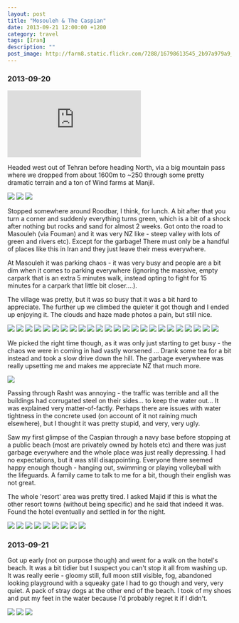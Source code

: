 ```yaml
---
layout: post
title: "Mosouleh & The Caspian"
date: 2013-09-21 12:00:00 +1200
category: travel
tags: [Iran]
description: ""
post_image: http://farm8.static.flickr.com/7288/16798613545_2b97a979a9_o.jpg
---
```

### 2013-09-20

<div class="google-maps">  
<iframe src="https://www.google.com/maps/d/embed?mid=zLNzl8v_LJ0w.kJz1TbcCBQYQ" frameborder="0" style="border:0"></iframe>  
</div>

Headed west out of Tehran before heading North, via a big mountain pass
where we dropped from about 1600m to \~250 through some pretty dramatic
terrain and a ton of Wind farms at Manjil.

[![](http://farm6.static.flickr.com/5545/10092194234_52829c2be2_c.jpg)](http://farm6.static.flickr.com/5545/10092194234_641e990f95_o.jpg)
[![](http://farm8.static.flickr.com/7289/10092195144_5f1d653edd_c.jpg)](http://farm8.static.flickr.com/7289/10092195144_9a152c6b03_o.jpg)
[![](http://farm6.static.flickr.com/5332/10092196124_247f30fa72_c.jpg)](http://farm6.static.flickr.com/5332/10092196124_7b2e4c9a37_o.jpg)

Stopped somewhere around Roodbar, I think, for lunch. A bit after that
you turn a corner and suddenly everything turns green, which is a bit of
a shock after nothing but rocks and sand for almost 2 weeks. Got onto
the road to Masouleh (via Fouman) and it was very NZ like - steep valley
with lots of green and rivers etc). Except for the garbage! There must
only be a handful of places like this in Iran and they just leave their
mess everywhere.

At Masouleh it was parking chaos - it was very busy and people are a bit
dim when it comes to parking everywhere (ignoring the massive, empty
carpark that is an extra 5 minutes walk, instead opting to fight for 15
minutes for a carpark that little bit closer....).

The village was pretty, but it was so busy that it was a bit hard to
appreciate. The further up we climbed the quieter it got though and I
ended up enjoying it. The clouds and haze made photos a pain, but still
nice.

[![](http://farm8.static.flickr.com/7439/10092311293_a2e8ed887e_c.jpg)](http://farm8.static.flickr.com/7439/10092311293_89ee109750_o.jpg)
[![](http://farm4.static.flickr.com/3803/10092312893_38acd7be6d_c.jpg)](http://farm4.static.flickr.com/3803/10092312893_cda4966ef2_o.jpg)
[![](http://farm4.static.flickr.com/3791/10092314323_f355e50509_c.jpg)](http://farm4.static.flickr.com/3791/10092314323_bf7b3540ed_o.jpg)
[![](http://farm6.static.flickr.com/5471/10092316033_9a95089dde_c.jpg)](http://farm6.static.flickr.com/5471/10092316033_a83a2917fa_o.jpg)
[![](http://farm4.static.flickr.com/3816/10092269436_69fa1f8106_c.jpg)](http://farm4.static.flickr.com/3816/10092269436_8c4c499e0d_o.jpg)
[![](http://farm8.static.flickr.com/7355/10092241135_f70d03ce64_c.jpg)](http://farm8.static.flickr.com/7355/10092241135_d803cdee2a_o.jpg)
[![](http://farm4.static.flickr.com/3775/10092272216_caa3320406_c.jpg)](http://farm4.static.flickr.com/3775/10092272216_1e96050ae8_o.jpg)
[![](http://farm6.static.flickr.com/5534/10092244255_773cc0fcaa_c.jpg)](http://farm6.static.flickr.com/5534/10092244255_c36c4741ea_o.jpg)
[![](http://farm8.static.flickr.com/7335/10092324003_c368cd47a6_c.jpg)](http://farm8.static.flickr.com/7335/10092324003_58637551eb_o.jpg)
[![](http://farm6.static.flickr.com/5521/10092276896_47553a2be6_c.jpg)](http://farm6.static.flickr.com/5521/10092276896_642bcaed89_o.jpg)
[![](http://farm8.static.flickr.com/7294/10092278196_3b10fc67c5_c.jpg)](http://farm8.static.flickr.com/7294/10092278196_2c12416cdc_o.jpg)
[![](http://farm8.static.flickr.com/7351/10092480965_2b912f8efd_c.jpg)](http://farm8.static.flickr.com/7351/10092480965_0c16d3de39_o.jpg)
[![](http://farm8.static.flickr.com/7309/10092448624_9b42760a13_c.jpg)](http://farm8.static.flickr.com/7309/10092448624_36f4ed3108_o.jpg)
[![](http://farm4.static.flickr.com/3674/10092450114_585f94c349_c.jpg)](http://farm4.static.flickr.com/3674/10092450114_c1fd261d55_o.jpg)
[![](http://farm6.static.flickr.com/5442/10092450824_2a5b3ec517_c.jpg)](http://farm6.static.flickr.com/5442/10092450824_84cf83751f_o.jpg)
[![](http://farm4.static.flickr.com/3725/10092563743_1a1e88a1e1_c.jpg)](http://farm4.static.flickr.com/3725/10092563743_33fc7c29b7_o.jpg)
[![](http://farm4.static.flickr.com/3677/10092564773_0f52bcedd9_c.jpg)](http://farm4.static.flickr.com/3677/10092564773_5f0c24bd8d_o.jpg)
[![](http://farm8.static.flickr.com/7344/10092517756_98b6a77993_c.jpg)](http://farm8.static.flickr.com/7344/10092517756_540c7606ac_o.jpg)
[![](http://farm4.static.flickr.com/3793/10092491105_cd66fa8e22_c.jpg)](http://farm4.static.flickr.com/3793/10092491105_53dba34883_o.jpg)
[![](http://farm8.static.flickr.com/7391/10092521256_2eae7257a2_c.jpg)](http://farm8.static.flickr.com/7391/10092521256_147ae64ab6_o.jpg)
[![](http://farm4.static.flickr.com/3725/10092495485_e3d40ea647_c.jpg)](http://farm4.static.flickr.com/3725/10092495485_9facf152b9_o.jpg)
[![](http://farm6.static.flickr.com/5451/10092524996_fd10029f73_c.jpg)](http://farm6.static.flickr.com/5451/10092524996_cd6deb9fa4_o.jpg)
[![](http://farm3.static.flickr.com/2854/10092464554_4878cfe30b_c.jpg)](http://farm3.static.flickr.com/2854/10092464554_414070c3fc_o.jpg)
[![](http://farm8.static.flickr.com/7306/10092578003_20f6128219_c.jpg)](http://farm8.static.flickr.com/7306/10092578003_4dccfac9bb_o.jpg)

We picked the right time though, as it was only just starting to get
busy - the chaos we were in coming in had vastly worsened ... Drank some
tea for a bit instead and took a slow drive down the hill. The garbage
everywhere was really upsetting me and makes me appreciate NZ that much
more.

[![](http://farm4.static.flickr.com/3827/10092530256_b4fb55b657_c.jpg)](http://farm4.static.flickr.com/3827/10092530256_5d66a5e861_o.jpg)

Passing through Rasht was annoying - the traffic was terrible and all
the buildings had corrugated steel on their sides... to keep the water
out... It was explained very matter-of-factly. Perhaps there are issues
with water tightness in the concrete used (on account of it not raining
much elsewhere), but I thought it was pretty stupid, and very, very
ugly.

Saw my first glimpse of the Caspian through a navy base before stopping
at a public beach (most are privately owned by hotels etc) and there was
just garbage everywhere and the whole place was just really depressing.
I had no expectations, but it was still disappointing. Everyone there
seemed happy enough though - hanging out, swimming or playing volleyball
with the lifeguards. A family came to talk to me for a bit, though their
english was not great.

The whole 'resort' area was pretty tired. I asked Majid if this is what
the other resort towns (without being specific) and he said that indeed
it was. Found the hotel eventually and settled in for the night.

[![](http://farm6.static.flickr.com/5509/10092530866_658a6e22eb_c.jpg)](http://farm6.static.flickr.com/5509/10092530866_71c968bb97_o.jpg)
[![](http://farm3.static.flickr.com/2869/10092503185_a48cd57ef8_c.jpg)](http://farm3.static.flickr.com/2869/10092503185_c4265fdcc7_o.jpg)
[![](http://farm8.static.flickr.com/7419/10092504575_7e3f25fc4f_c.jpg)](http://farm8.static.flickr.com/7419/10092504575_8b9c880d32_o.jpg)
[![](http://farm8.static.flickr.com/7341/10092534026_1cd69a2324_c.jpg)](http://farm8.static.flickr.com/7341/10092534026_8e05a13b32_o.jpg)
[![](http://farm8.static.flickr.com/7290/10092506255_6597b0a6b3_c.jpg)](http://farm8.static.flickr.com/7290/10092506255_6b15e87f31_o.jpg)
[![](http://farm8.static.flickr.com/7419/10092507335_40e9f9d3fc_c.jpg)](http://farm8.static.flickr.com/7419/10092507335_09e9beeba6_o.jpg)
[![](http://farm3.static.flickr.com/2824/10092536276_dda74772ae_c.jpg)](http://farm3.static.flickr.com/2824/10092536276_f473a43957_o.jpg)
[![](http://farm4.static.flickr.com/3781/10092509025_ba85192b3d_c.jpg)](http://farm4.static.flickr.com/3781/10092509025_80bb29b228_o.jpg)
[![](http://farm8.static.flickr.com/7320/10092588053_0fabbc9577_c.jpg)](http://farm8.static.flickr.com/7320/10092588053_dee79ed3a1_o.jpg)

### 2013-09-21

Got up early (not on purpose though) and went for a walk on the hotel's
beach. It was a bit tidier but I suspect you can't stop it all from
washing up. It was really eerie - gloomy still, full moon still visible,
fog, abandoned looking playground with a squeaky gate I had to go though
and very, very quiet. A pack of stray dogs at the other end of the
beach. I took of my shoes and put my feet in the water because I'd
probably regret it if I didn't.

[![](http://farm6.static.flickr.com/5510/10092477974_3c29555962_c.jpg)](http://farm6.static.flickr.com/5510/10092477974_04b724ff9c_o.jpg)
[![](http://farm3.static.flickr.com/2837/10092512345_02b5370752_c.jpg)](http://farm3.static.flickr.com/2837/10092512345_6955f03c34_o.jpg)
[![](http://farm8.static.flickr.com/7409/10092480254_3e25b4b4a9_c.jpg)](http://farm8.static.flickr.com/7409/10092480254_8331f3006b_o.jpg)
